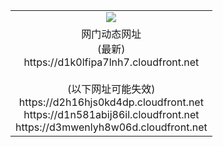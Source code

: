﻿<table>
  <tr></tr>
  <tr><td colspan=2 align=center><img src="https://d1k0lfipa7lnh7.cloudfront.net/Up/oGate.jpg" /></td></tr>
  <tr><td colspan=2 align=center>网门动态网址<br/>(最新)
<br>https://d1k0lfipa7lnh7.cloudfront.net
<br/><br/>(以下网址可能失效)
<br>https://d2h16hjs0kd4dp.cloudfront.net
<br>https://d1n581abij86il.cloudfront.net
<br>https://d3mwenlyh8w06d.cloudfront.net
    </td>
  </tr>
</table>
